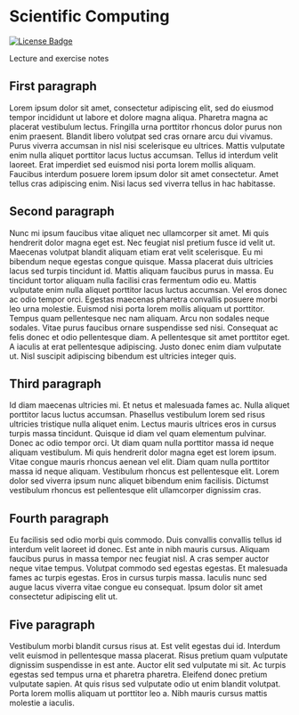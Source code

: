 # Scientific Computing

[![License Badge](https://img.shields.io/github/license/Computational-Applied-Mechanics/scico)](LICENSE.md)

Lecture and exercise notes

## First paragraph

Lorem ipsum dolor sit amet, consectetur adipiscing elit, sed do eiusmod tempor incididunt ut labore et dolore magna aliqua. Pharetra magna ac placerat vestibulum lectus. Fringilla urna porttitor rhoncus dolor purus non enim praesent. Blandit libero volutpat sed cras ornare arcu dui vivamus. Purus viverra accumsan in nisl nisi scelerisque eu ultrices. Mattis vulputate enim nulla aliquet porttitor lacus luctus accumsan. Tellus id interdum velit laoreet. Erat imperdiet sed euismod nisi porta lorem mollis aliquam. Faucibus interdum posuere lorem ipsum dolor sit amet consectetur. Amet tellus cras adipiscing enim. Nisi lacus sed viverra tellus in hac habitasse.

## Second paragraph

Nunc mi ipsum faucibus vitae aliquet nec ullamcorper sit amet. Mi quis hendrerit dolor magna eget est. Nec feugiat nisl pretium fusce id velit ut. Maecenas volutpat blandit aliquam etiam erat velit scelerisque. Eu mi bibendum neque egestas congue quisque. Massa placerat duis ultricies lacus sed turpis tincidunt id. Mattis aliquam faucibus purus in massa. Eu tincidunt tortor aliquam nulla facilisi cras fermentum odio eu. Mattis vulputate enim nulla aliquet porttitor lacus luctus accumsan. Vel eros donec ac odio tempor orci. Egestas maecenas pharetra convallis posuere morbi leo urna molestie. Euismod nisi porta lorem mollis aliquam ut porttitor. Tempus quam pellentesque nec nam aliquam. Arcu non sodales neque sodales. Vitae purus faucibus ornare suspendisse sed nisi. Consequat ac felis donec et odio pellentesque diam. A pellentesque sit amet porttitor eget. A iaculis at erat pellentesque adipiscing. Justo donec enim diam vulputate ut. Nisl suscipit adipiscing bibendum est ultricies integer quis.

## Third paragraph

Id diam maecenas ultricies mi. Et netus et malesuada fames ac. Nulla aliquet porttitor lacus luctus accumsan. Phasellus vestibulum lorem sed risus ultricies tristique nulla aliquet enim. Lectus mauris ultrices eros in cursus turpis massa tincidunt. Quisque id diam vel quam elementum pulvinar. Donec ac odio tempor orci. Ut diam quam nulla porttitor massa id neque aliquam vestibulum. Mi quis hendrerit dolor magna eget est lorem ipsum. Vitae congue mauris rhoncus aenean vel elit. Diam quam nulla porttitor massa id neque aliquam. Vestibulum rhoncus est pellentesque elit. Lorem dolor sed viverra ipsum nunc aliquet bibendum enim facilisis. Dictumst vestibulum rhoncus est pellentesque elit ullamcorper dignissim cras.

## Fourth paragraph

Eu facilisis sed odio morbi quis commodo. Duis convallis convallis tellus id interdum velit laoreet id donec. Est ante in nibh mauris cursus. Aliquam faucibus purus in massa tempor nec feugiat nisl. A cras semper auctor neque vitae tempus. Volutpat commodo sed egestas egestas. Et malesuada fames ac turpis egestas. Eros in cursus turpis massa. Iaculis nunc sed augue lacus viverra vitae congue eu consequat. Ipsum dolor sit amet consectetur adipiscing elit ut.

## Five paragraph

Vestibulum morbi blandit cursus risus at. Est velit egestas dui id. Interdum velit euismod in pellentesque massa placerat. Risus pretium quam vulputate dignissim suspendisse in est ante. Auctor elit sed vulputate mi sit. Ac turpis egestas sed tempus urna et pharetra pharetra. Eleifend donec pretium vulputate sapien. At quis risus sed vulputate odio ut enim blandit volutpat. Porta lorem mollis aliquam ut porttitor leo a. Nibh mauris cursus mattis molestie a iaculis.

